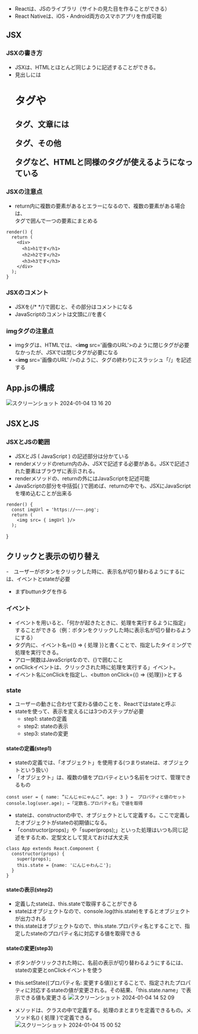 - Reactは、JSのライブラリ（サイトの見た目を作ることができる）
- React Nativeは、iOS・Android両方のスマホアプリを作成可能

## JSX
### JSXの書き方
- JSXは、HTMLとほとんど同じように記述することができる。
- 見出しには<h1>タグや<h2>タグ、文章には<p>タグ、その他<div>タグなど、HTMLと同様のタグが使えるようになっている
### JSXの注意点
- return内に複数の要素があるとエラーになるので、複数の要素がある場合は、<div>タグで囲んで一つの要素にまとめる
```
render() {
  return (
    <div>
      <h1>h1です</h1>
      <h2>h2です</h2>
      <h3>h3です</h3>
    </div>
  );
}
```
### JSXのコメント
- JSXを{/* */}で囲むと、その部分はコメントになる
- JavaScriptのコメントは文頭に//を書く
### imgタグの注意点
- imgタグは、HTMLでは、<**img** src='画像のURL'>のように閉じタグが必要なかったが、JSXでは閉じタグが必要になる
- <**img** src='画像のURL' />のように、タグの終わりにスラッシュ「/」を記述する

## App.jsの構成
![スクリーンショット 2024-01-04 13 16 20](https://github.com/ti-hiro/TIL/assets/154767207/733bb863-8141-4fe6-befd-dced577ed6e9)

## JSXとJS
### JSXとJSの範囲
- JSXとJS ( JavaScript ) の記述部分は分かている
- renderメソッドのreturn内のみ、JSXで記述する必要がある。JSXで記述された要素はブラウザに表示される。
- renderメソッドの、returnの外にはJavaScriptを記述可能
- JavaScriptの部分を中括弧{ }で囲めば、returnの中でも、JSXにJavaScriptを埋め込むことが出来る
```
render() {
  const imgUrl = 'https://~~~.png';
  return (
    <img src= { imgUrl }/>
  );
```
}
## クリックと表示の切り替え
-　ユーザーがボタンをクリックした時に、表示名が切り替わるようにするには、イベントとstateが必要
- まずbuttunタグを作る
### イベント
- イベントを用いると、「何かが起きたときに、処理を実行するように指定」することができる（例：ボタンをクリックした時に表示名が切り替わるようにする）
- タグ内に、イベント名={() => { 処理 }}と書くことで、指定したタイミングで処理を実行できる。
- アロー関数はJavaScriptなので、{}で囲むこと
- onClickイベントは、クリックされた時に処理を実行する」イベント。
- イベント名にonClickを指定し、<button onClick={() => {処理}}>とする

### state
- ユーザーの動きに合わせて変わる値のことを、Reactではstateと呼ぶ
- stateを使って、表示を変えるには3つのステップが必要
  - step1: stateの定義
  - step2: stateの表示
  - step3: stateの変更
#### stateの定義(step1)
- stateの定義では、「オブジェクト」を使用する(つまりstateは、オブジェクトという扱い）
- 「オブジェクト」は、複数の値をプロバティという名前をつけて、管理できるもの
```
const user = { name: ”にんじゃにゃんこ”、age: 3 } ←　プロバティと値のセット
console.log(user.age); ←「定数名.プロバティ名」で値を取得
```
 - stateは、constructorの中で、オブジェクトとして定義する。ここで定義したオブジェクトがstateの初期値になる。
 - 「constructor(props)」や「super(props);」といった処理はいつも同じ記述をするため、定型文として覚えておけば大丈夫
```
class App extends React.Component {
  constructor(props) {
    super(props);
    this.state = {name: 'にんじゃわんこ'};
  }
}
```
#### stateの表示(step2)
- 定義したstateは、this.stateで取得することができる
- stateはオブジェクトなので、console.log(this.state)をするとオブジェクトが出力される
- this.stateはオブジェクトなので、this.state.プロパティ名とすることで、指定したstateのプロパティ名に対応する値を取得できる
#### stateの変更(step3)
- ボタンがクリックされた時に、名前の表示が切り替わるようにするには、stateの変更とonClickイベントを使う
- this.setState({プロパティ名: 変更する値})とすることで、指定されたプロパティに対応するstateの値が変更される。その結果、「this.state.name」で表示できる値も変更さる
![スクリーンショット 2024-01-04 14 52 09](https://github.com/ti-hiro/TIL/assets/154767207/f8222675-3b11-492c-b811-f3321c0eb9ae)

- メソッドは、クラスの中で定義する。処理のまとまりを定義できるもの。メソッド名() { 処理 }で定義できる。
![スクリーンショット 2024-01-04 15 00 52](https://github.com/ti-hiro/TIL/assets/154767207/68f4bc7c-f7d7-4208-b374-33b36d06ef0a)

